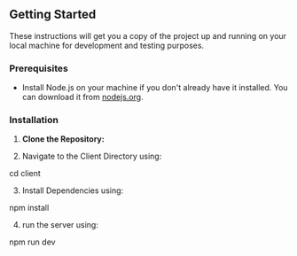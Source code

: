 ## Getting Started

These instructions will get you a copy of the project up and running on your local machine for development and testing purposes.

### Prerequisites

- Install Node.js on your machine if you don't already have it installed. You can download it from [nodejs.org](https://nodejs.org/).

### Installation

1) **Clone the Repository:**

2) Navigate to the Client Directory using:

cd client

3) Install Dependencies using:

npm install

4) run the server using:

npm run dev
